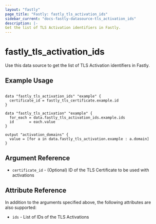 ```yaml
---
layout: "fastly"
page_title: "Fastly: fastly_tls_activation_ids"
sidebar_current: "docs-fastly-datasource-tls_activation_ids"
description: |-
Get the list of TLS Activation identifiers in Fastly.
---
```


# fastly_tls_activation_ids

Use this data source to get the list of TLS Activation identifiers in Fastly.

## Example Usage

```hcl

data "fastly_tls_activation_ids" "example" {
  certificate_id = fastly_tls_certificate.example.id
}

data "fastly_tls_activation" "example" {
  for_each = data.fastly_tls_activation_ids.example.ids
  id       = each.value
}

output "activation_domains" {
  value = [for a in data.fastly_tls_activation.example : a.domain]
}

```

## Argument Reference

* `certificate_id` - (Optional) ID of the TLS Certificate to be used with activations

## Attribute Reference

In addition to the arguments specified above, the following attributes are also supported:

* `ids` - List of IDs of the TLS Activations
